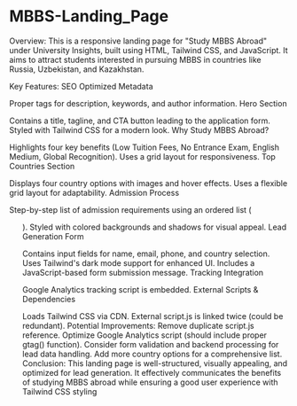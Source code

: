 # MBBS-Landing_Page

Overview:
This is a responsive landing page for "Study MBBS Abroad" under University Insights, built using HTML, Tailwind CSS, and JavaScript. It aims to attract students interested in pursuing MBBS in countries like Russia, Uzbekistan, and Kazakhstan.

Key Features:
SEO Optimized Metadata

Proper <meta> tags for description, keywords, and author information.
Hero Section

Contains a title, tagline, and CTA button leading to the application form.
Styled with Tailwind CSS for a modern look.
Why Study MBBS Abroad?

Highlights four key benefits (Low Tuition Fees, No Entrance Exam, English Medium, Global Recognition).
Uses a grid layout for responsiveness.
Top Countries Section

Displays four country options with images and hover effects.
Uses a flexible grid layout for adaptability.
Admission Process

Step-by-step list of admission requirements using an ordered list (<ol>).
Styled with colored backgrounds and shadows for visual appeal.
Lead Generation Form

Contains input fields for name, email, phone, and country selection.
Uses Tailwind's dark mode support for enhanced UI.
Includes a JavaScript-based form submission message.
Tracking Integration

Google Analytics tracking script is embedded.
External Scripts & Dependencies

Loads Tailwind CSS via CDN.
External script.js is linked twice (could be redundant).
Potential Improvements:
Remove duplicate script.js reference.
Optimize Google Analytics script (should include proper gtag() function).
Consider form validation and backend processing for lead data handling.
Add more country options for a comprehensive list.
Conclusion:
This landing page is well-structured, visually appealing, and optimized for lead generation. It effectively communicates the benefits of studying MBBS abroad while ensuring a good user experience with Tailwind CSS styling
